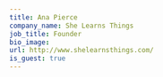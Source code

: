 ```yaml
---
title: Ana Pierce
company_name: She Learns Things
job_title: Founder
bio_image:
url: http://www.shelearnsthings.com/
is_guest: true
---
```


